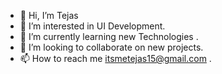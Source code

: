 - 👋 Hi, I’m Tejas 
- 👀 I’m interested in UI Development.
- 🌱 I’m currently learning new Technologies .
- 💞️ I’m looking to collaborate on new projects.
- 📫 How to reach me itsmetejas15@gmail.com .

<!---
tejas1530/tejas1530 is a ✨ special ✨ repository because its `README.md` (this file) appears on your GitHub profile.
You can click the Preview link to take a look at your changes.
--->
